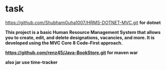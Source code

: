 # task
https://github.com/ShubhamGuha1007/HRMS-DOTNET-MVC.git    <b>for dotnet

This project is a basic Human Resource Management System that allows you to create, edit, and delete designations, vacancies, and more. It is developed using the MVC Core 8 Code-First approach.


https://github.com/renz45/Java-BookStore.git       <b>for maven war 

also jar use  time-tracker 
